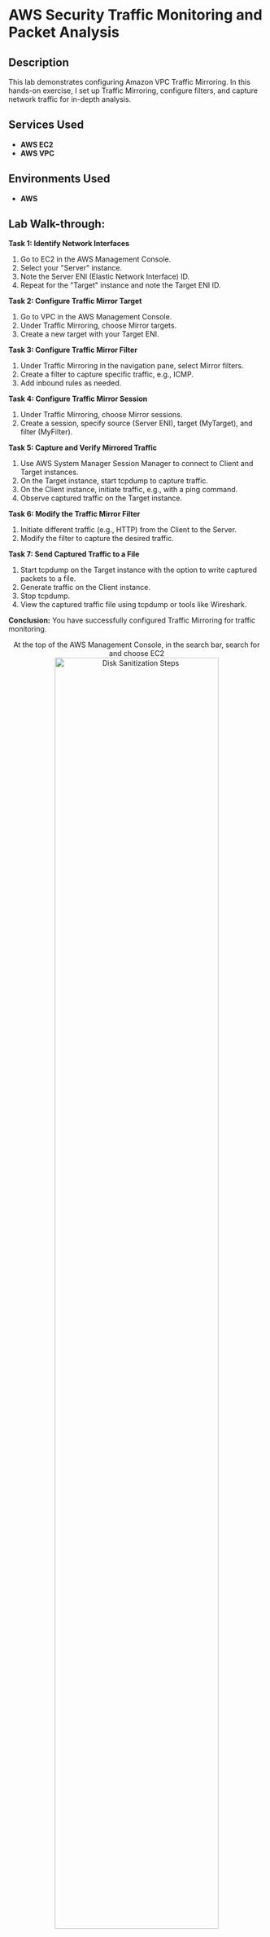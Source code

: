 # AWS Security Traffic Monitoring and Packet Analysis


<h2>Description</h2>
This lab demonstrates configuring Amazon VPC Traffic Mirroring. In this hands-on exercise, I set up Traffic Mirroring, configure filters, and capture network traffic for in-depth analysis. 
<br />


<h2>Services Used</h2>

- <b>AWS EC2</b> 
- <b>AWS VPC</b>

<h2>Environments Used </h2>

- <b>AWS </b>

<h2>Lab Walk-through:</h2>

**Task 1: Identify Network Interfaces**
1. Go to EC2 in the AWS Management Console.
2. Select your "Server" instance.
3. Note the Server ENI (Elastic Network Interface) ID.
4. Repeat for the "Target" instance and note the Target ENI ID.

**Task 2: Configure Traffic Mirror Target**
1. Go to VPC in the AWS Management Console.
2. Under Traffic Mirroring, choose Mirror targets.
3. Create a new target with your Target ENI.

**Task 3: Configure Traffic Mirror Filter**
1. Under Traffic Mirroring in the navigation pane, select Mirror filters.
2. Create a filter to capture specific traffic, e.g., ICMP.
3. Add inbound rules as needed.

**Task 4: Configure Traffic Mirror Session**
1. Under Traffic Mirroring, choose Mirror sessions.
2. Create a session, specify source (Server ENI), target (MyTarget), and filter (MyFilter).

**Task 5: Capture and Verify Mirrored Traffic**
1. Use AWS System Manager Session Manager to connect to Client and Target instances.
2. On the Target instance, start tcpdump to capture traffic.
3. On the Client instance, initiate traffic, e.g., with a ping command.
4. Observe captured traffic on the Target instance.

**Task 6: Modify the Traffic Mirror Filter**
1. Initiate different traffic (e.g., HTTP) from the Client to the Server.
2. Modify the filter to capture the desired traffic.

**Task 7: Send Captured Traffic to a File**
1. Start tcpdump on the Target instance with the option to write captured packets to a file.
2. Generate traffic on the Client instance.
3. Stop tcpdump.
4. View the captured traffic file using tcpdump or tools like Wireshark.

**Conclusion:** You have successfully configured Traffic Mirroring for traffic monitoring.


<p align="center">
At the top of the AWS Management Console, in the search bar, search for and choose EC2 <br/>
<img src="https://imgur.com/R1WWmtX.png" height="80%" width="80%" alt="Disk Sanitization Steps"/>
<br />
<br />
In the navigation pane at the left of the page, under Instances, choose Instances  <br/>
<img src="https://imgur.com/rr6UaGg.png" height="80%" width="80%" alt="Disk Sanitization Steps"/>
<br />
<br />
Choose the link for the Instance ID that is named Server. This opens the instance summary page for the Server EC2 instance <br/>
<img src="https://imgur.com/CyuJNFZ.png" height="80%" width="80%" alt="Disk Sanitization Steps"/>
<br />
<br />
Scroll down in the Instance summary page. Locate and choose the Networking tab  <br/>
<img src="https://imgur.com/1rhiQw3.png" height="80%" width="80%" alt="Disk Sanitization Steps"/>
<br />
<br />
Scroll down and locate the Network Interfaces section. Copy the Interface ID and record it in you preferred text editor as the Server ENI. You need this ID in future tasks. This interface acts as the source of the mirroring traffic  <br/>
<img src="https://imgur.com/Y5eABR2.png" height="80%" width="80%" alt="Disk Sanitization Steps"/>
<br />
<br />
Repeat the previous steps to locate, view, and record the Interface ID for the EC2 Instance named Target. Record the ID as the Target ENI. This interface acts as the target of the mirroring traffic  <br/>
<img src="https://imgur.com/B3ptd0W.png" height="80%" width="80%" alt="Disk Sanitization Steps"/> 
<br />
<br />
At the top of the AWS Management Console, in the search bar, search for and choose VPC <br/> 
<img src="https://imgur.com/6bPxdYQ.png" height="80%" width="80%" alt="Disk Sanitization Steps"/> 
</p>

<!--
 ```diff
- text in red
+ text in green
! text in orange
# text in gray
@@ text in purple (and bold)@@
```
--!>
